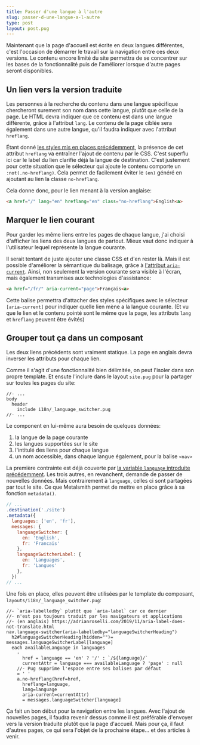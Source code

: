 ```yaml
---
title: Passer d'une langue à l'autre
slug: passer-d-une-langue-a-l-autre
type: post
layout: post.pug
---
```

Maintenant que la page d'accueil est écrite en deux langues différentes, c'est l'occasion de démarrer le travail sur la navigation entre ces deux versions. Le contenu encore limité du site permettra de se concentrer sur les bases de la fonctionnalité puis de l'améliorer lorsque d'autre pages seront disponibles.

Un lien vers la version traduite
---

Les personnes à la recherche du contenu dans une langue spécifique chercheront surement son nom dans cette langue, plutôt que celle de la page. Le HTML devra indiquer que ce contenu est dans une langue différente, grâce à l'attribut `lang`. Le contenu de la page ciblée sera également dans une autre langue, qu'il faudra indiquer avec l'attribut `hreflang`.

Étant donné [les styles mis en places précédemment][hreflang-styling], la présence de cet attribut `hreflang` va entraîner l'ajout de contenu par le CSS. C'est superflu ici car le label du lien clarifie déjà la langue de destination. C'est justement pour cette situation que le sélecteur qui ajoute le contenu comporte un `:not(.no-hreflang)`. Cela permet de facilement éviter le `(en)` généré en ajoutant au lien la classe `no-hreflang`.

Cela donne donc, pour le lien menant à la version anglaise:

```html
<a href="/" lang="en" hreflang="en" class="no-hreflang">English<a>
```

Marquer le lien courant
---

Pour garder les même liens entre les pages de chaque langue, j'ai choisi d'afficher les liens des deux langues de partout. Mieux vaut donc indiquer à l'utilisateur lequel représente la langue courante.

Il serait tentant de juste ajouter une classe CSS et d'en rester là. Mais il est possible d'améliorer la sémantique du balisage, grâce à <a href="https://tink.uk/using-the-aria-current-attribute/" hreflang="en">l'attribut `aria-current`</a>. Ainsi, non seulement la version courante sera visible à l'écran, mais également transmises aux technologies d'assistance:

```html
<a href="/fr/" aria-current="page">Français<a>
```

Cette balise permettra d'attacher des styles spécifiques avec le sélecteur `[aria-current]` pour indiquer quelle lien mène a la langue courante. (Et vu que le lien et le contenu pointé sont le même que la page, les attributs `lang` et `hreflang` peuvent être évités)

Grouper tout ça dans un composant
---

Les deux liens précédents sont vraiment statique. La page en anglais devra inverser les attributs pour chaque lien.

Comme il s'agit d'une fonctionnalité bien délimitée, on peut l'isoler dans son propre template. Et ensute l'inclure dans le layout  `site.pug` pour la partager sur toutes les pages du site:

```pug
//- ...
body
  header
    include i18n/_language_switcher.pug
//- ...
```

Le component en lui-même aura besoin de quelques données:

1. la langue de la page courante
2. les langues supportées sur le site
3. l'intitulé des liens pour chaque langue
4. un nom accessible, dans chaque langue également, pour la balise `<nav>`

La première contrainte est déjà couverte par [la variable `language` introduite précédemment][language-variable]. Les trois autres, en revanchent, demande de passer de nouvelles données. Mais contrairement à `language`, celles ci sont partagées par tout le site. Ce que Metalsmith permet de mettre en place grâce à sa fonction `metadata()`.

```js
// ...
.destination('./site')
.metadata({
  languages: ['en', 'fr'],
  messages: {
    languageSwitcher: {
      en: 'English',
      fr: 'Francais'
    },
    languageSwitcherLabel: {
      en: 'Languages',
      fr: 'Langues'
    },
  })
// ...
```

Une fois en place, elles peuvent être utilisées par le template du composant, `layouts/i18n/_language_switcher.pug`:
```pug
//- `aria-labelledby` plutôt que `aria-label` car ce dernier
//- n'est pas toujours traduit par les navigateurs et applications
//- (en anglais) https://adrianroselli.com/2019/11/aria-label-does-not-translate.html
nav.language-switcher(aria-labelledby="languageSwitcherHeading")
  h2#languageSwitcherHeading(hidden="")= messages.languageSwitcherLabel[language]
  each availableLanguage in languages
    -
      href = language == 'en' ? '/' : `/${language}/`
      currentAttr = language === availableLanguage ? 'page' : null
    //- Pug supprime l'espace entre ses balises par défaut
    = ' '
    a.no-hreflang(href=href,
      hreflang=language,
      lang=language
      aria-current=currentAttr)
      = messages.languageSwitcher[language]
```

Ça fait un bon début pour la navigation entre les langues. Avec l'ajout de nouvelles pages, il faudra revenir dessus comme il est préférable d'envoyer vers la version traduite plutôt que la page d'accueil. Mais pour ça, il faut d'autres pages, ce qui sera l'objet de la prochaine étape... et des articles à venir.

[language-variable]:../premiers-pas-vers-l-internationalisation/#décrire-la-langue-du-contenu-dans-le-html
[hreflang-styling]:../premiers-pas-vers-l-internationalisation/#des-liens-en-dautre-langue
